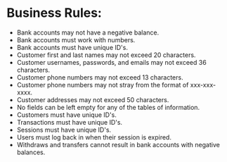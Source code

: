 # Business Rules:
- Bank accounts may not have a negative balance.
- Bank accounts must work with numbers.
- Bank accounts must have unique ID's.
- Customer first and last names may not exceed 20 characters. 
- Customer usernames, passwords, and emails may not exceed 36 characters.
- Customer phone numbers may not exceed 13 characters.
- Customer phone numbers may not stray from the format of xxx-xxx-xxxx.
- Customer addresses may not exceed 50 characters.
- No fields can be left empty for any of the tables of information.
- Customers must have unique ID's.
- Transactions must have unique ID's.
- Sessions must have unique ID's.
- Users must log back in when their session is expired.
- Withdraws and transfers cannot result in bank accounts with negative balances.